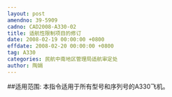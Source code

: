 ```yaml
---
layout: post
amendno: 39-5909
cadno: CAD2008-A330-02
title: 适航性限制项目的修订
date: 2008-02-19 00:00:00 +0800
effdate: 2008-02-20 00:00:00 +0800
tag: A330
categories: 民航中南地区管理局适航审定处
author: 陶娟
---
```


##适用范围:
本指令适用于所有型号和序列号的A330飞机。

